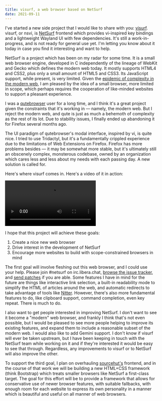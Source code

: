 ```yaml
---
title: visurf, a web browser based on NetSurf
date: 2021-09-11
---
```


I've started a new side project that I would like to share with you:
[visurf][0]. visurf, or nsvi, is [NetSurf][1] frontend which provides
vi-inspired key bindings and a lightweight Wayland UI with few dependencies.
It's still a work-in-progress, and is not ready for general use yet. I'm
letting you know about it today in case you find it interesting and want to
help.

[0]: https://sr.ht/~sircmpwn/visurf
[1]: https://www.netsurf-browser.org

NetSurf is a project which has been on my radar for some time. It is a small web
browser engine, developed in C independently of the lineage of WebKit and Gecko
which defines the modern web today. It mostly supports HTML4 and CSS2, plus only
a small amount of HTML5 and CSS3. Its JavaScript support, while present, is very
limited. Given the [epidemic of complexity in the modern web][2], I am pleased
by the idea of a small browser, more limited in scope, which perhaps requires
the cooperation of like-minded websites to support a pleasant experience.

[2]: https://drewdevault.com/2020/03/18/Reckless-limitless-scope.html

I was a [qutebrowser][2] user for a long time, and I think it's a great project
given the constraints that it's working in &mdash; namely, the modern web. But
I reject the modern web, and qute is just as much a behemoth of complexity as
the rest of its lot. Due to stability issues, I finally ended up abandoning it
for Firefox several months ago.

[2]: https://qutebrowser.org

The UI paradigm of qutebrowser's modal interface, inspired by vi, is quite nice.
I tried to use Tridactyl, but it's a fundamentally crippled experience due to
the limitations of Web Extensions on Firefox. Firefox has more problems besides
&mdash; it may be somewhat more stable, but it's ultimately still an obscenely
complex, monsterous codebase, owned by an organization which cares less and less
about my needs with each passing day. A new solution is called for.

Here's where visurf comes in. Here's a video of it in action:

<video src="https://mirror.drewdevault.com/visurf.webm" controls>
  Your browser does not support HTML5 video, or webm. Here's a direct link:
  <a href="https://mirror.drewdevault.com/visurf.webm">Watch this video</a>
</video>

I hope that this project will achieve these goals:

1. Create a nice new web browser
2. Drive interest in the development of NetSurf
3. Encourage more websites to build with scope-constrained browsers in mind

The first goal will involve fleshing out this web browser, and I could use
your help. Please join #netsurf on irc.libera.chat, [browse the issue
tracker][4], and [send patches][5] if you are able. Some features I have in mind
for the future are things like interactive link selection, a built-in
readability mode to simplify the HTML of articles around the web, and automatic
redirects to take advantage of tools like [Nitter][6]. However, there's also
more fundamental features to do, like clipboard support, command completion,
even key repeat. There is much to do.

[4]: https://todo.sr.ht/~sircmpwn/visurf
[5]: https://lists.sr.ht/~sircmpwn/visurf-devel
[6]: https://github.com/zedeus/nitter

I also want to get people interested in improving NetSurf. I don't want to see
it become a "modern" web browser, and frankly I think that's not even possible,
but I would be pleased to see more people helping to improve its existing
features, and expand them to include a reasonable subset of the modern web. I
would also like to add Gemini support. I don't know if visurf will ever be taken
upstream, but I have been keeping in touch with the NetSurf team while working
on it and if they're interested it would be easy to see that through.
Regardless, any improvements to visurf or to NetSurf will also improve the
other.

To support the third goal, I plan on overhauling [sourcehut's][3] frontend, and
in the course of that work we will be building a new HTML+CSS framework (think
Bootstrap) which treats smaller browsers like NetSurf a first-class target. The
goal for this effort will be to provide a framework that allows for conservative
use of newer browser features, with suitable fallbacks, with enough room for
each website to express its own personality in a manner which is beautiful and
useful on all manner of web browsers.

[3]: https://sourcehut.org
